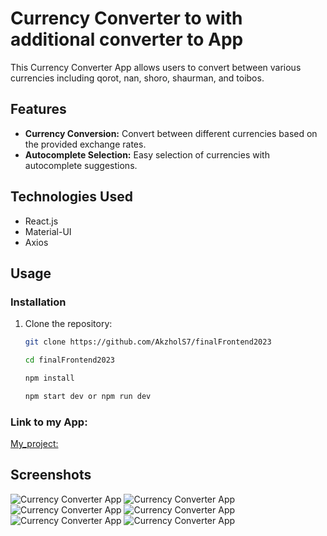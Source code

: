 # Currency Converter to with additional converter to App

This Currency Converter App allows users to convert between various currencies including qorot, nan, shoro, shaurman, and toibos.

## Features

- **Currency Conversion:** Convert between different currencies based on the provided exchange rates.
- **Autocomplete Selection:** Easy selection of currencies with autocomplete suggestions.

## Technologies Used

- React.js
- Material-UI
- Axios

## Usage

### Installation

1. Clone the repository:

   ```bash
   git clone https://github.com/AkzholS7/finalFrontend2023

   cd finalFrontend2023

   npm install

   npm start dev or npm run dev

### Link to my App:
[My_project: ](https://suborov.s3.eu-north-1.amazonaws.com/index.html)

## Screenshots

![Currency Converter App](./src/images/1.jpg)
![Currency Converter App](./src/images/2.jpg)
![Currency Converter App](./src/images/3.jpg)
![Currency Converter App](./src/images/4.jpg)
![Currency Converter App](./src/images/5.jpg)
![Currency Converter App](./src/images/6.jpg)

